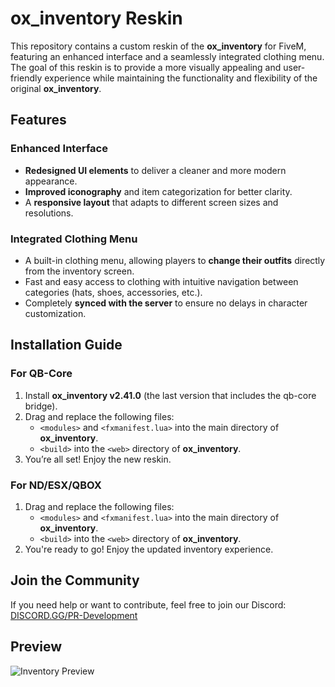 # ox_inventory Reskin

This repository contains a custom reskin of the **ox_inventory** for FiveM, featuring an enhanced interface and a seamlessly integrated clothing menu. The goal of this reskin is to provide a more visually appealing and user-friendly experience while maintaining the functionality and flexibility of the original **ox_inventory**.

## Features

### Enhanced Interface
- **Redesigned UI elements** to deliver a cleaner and more modern appearance.
- **Improved iconography** and item categorization for better clarity.
- A **responsive layout** that adapts to different screen sizes and resolutions.

### Integrated Clothing Menu
- A built-in clothing menu, allowing players to **change their outfits** directly from the inventory screen.
- Fast and easy access to clothing with intuitive navigation between categories (hats, shoes, accessories, etc.).
- Completely **synced with the server** to ensure no delays in character customization.

## Installation Guide

### For QB-Core
1. Install **ox_inventory v2.41.0** (the last version that includes the qb-core bridge).
2. Drag and replace the following files:
   - `<modules>` and `<fxmanifest.lua>` into the main directory of **ox_inventory**.
   - `<build>` into the `<web>` directory of **ox_inventory**.
3. You’re all set! Enjoy the new reskin.

### For ND/ESX/QBOX
1. Drag and replace the following files:
   - `<modules>` and `<fxmanifest.lua>` into the main directory of **ox_inventory**.
   - `<build>` into the `<web>` directory of **ox_inventory**.
2. You're ready to go! Enjoy the updated inventory experience.

## Join the Community

If you need help or want to contribute, feel free to join our Discord:  
[DISCORD.GG/PR-Development]((https://discord.gg/Af5ve8GCT8))

## Preview

![Inventory Preview](https://github.com/user-attachments/assets/eb1c5b78-d6a4-472e-aba6-e5d5f4ac7af5)

